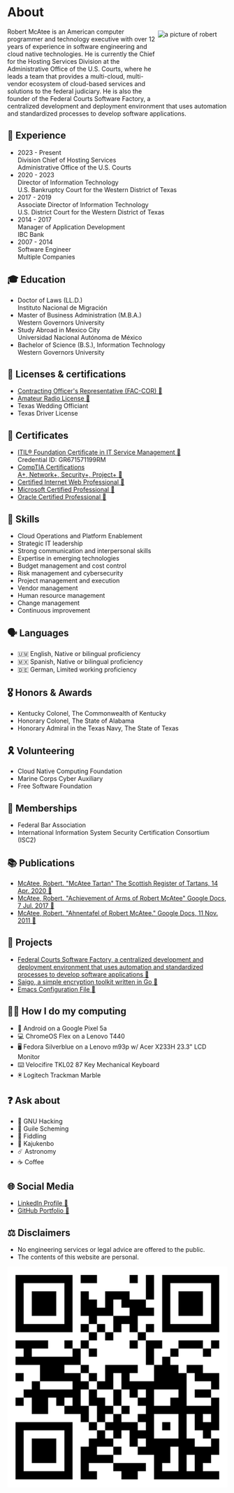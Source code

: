 # About
<img alt="a picture of robert" src="https://avatars.githubusercontent.com/u/5986785" width="153" height="153" align="right" style="padding:0.4rem" /> Robert McAtee is an American computer programmer and technology executive with over 12 years of experience in software engineering and cloud native technologies. He is currently the Chief for the Hosting Services Division at the Administrative Office of the U.S. Courts, where he leads a team that provides a multi-cloud, multi-vendor ecosystem of cloud-based services and solutions to the federal judiciary. He is also the founder of the Federal Courts Software Factory, a centralized development and deployment environment that uses automation and standardized processes to develop software applications.

## 💼 Experience
* 2023 - Present \
Division Chief of Hosting Services \
Administrative Office of the U.S. Courts
* 2020 - 2023 \
Director of Information Technology \
U.S. Bankruptcy Court for the Western District of Texas
* 2017 - 2019 \
Associate Director of Information Technology \
U.S. District Court for the Western District of Texas
* 2014 - 2017 \
Manager of Application Development \
IBC Bank
* 2007 - 2014 \
Software Engineer \
Multiple Companies

## 🎓 Education
* Doctor of Laws (LL.D.) \
Instituto Nacional de Migración
* Master of Business Administration (M.B.A.) \
Western Governors University
* Study Abroad in Mexico City \
Universidad Nacional Autónoma de México
* Bachelor of Science (B.S.), Information Technology \
Western Governors University

## 🪪 Licenses & certifications
* [Contracting Officer's Representative (FAC-COR) 🔗](https://www.fai.gov/certification/fac-cor)
* [Amateur Radio License 🔗](https://wireless2.fcc.gov/UlsApp/UlsSearch/license.jsp?licKey=226950)
* Texas Wedding Officiant
* Texas Driver License

## 🎫 Certificates
* [ITIL® Foundation Certificate in IT Service Management 🔗](https://www.peoplecert.org/for-corporations/certificate-verification-service) \
Credential ID: GR671571199RM
* [CompTIA Certifications \
A+, Network+, Security+, Project+ 🔗](https://www.certmetrics.com/comptia/public/transcript.aspx?transcript=2BP2YYWCBMVQKT5K)
* [Certified Internet Web Professional 🔗](https://cp.certmetrics.com/ciwcerts/en/public/transcript/cb5640a81705471a8223a746d1aef0d4)
* [Microsoft Certified Professional 🔗](https://learn.microsoft.com/en-us/users/robertmcatee/transcript/d8yj2a02nko6nj0?source=docs)
* [Oracle Certified Professional 🔗](https://catalog-education.oracle.com/pls/certview/sharebadge?id=D028F30096A2F27F72F5F9549E08D4FE37FC7002EB92C9DEAEB12132AFEB7B8C)

## 🔰 Skills
* Cloud Operations and Platform Enablement
* Strategic IT leadership
* Strong communication and interpersonal skills
* Expertise in emerging technologies
* Budget management and cost control
* Risk management and cybersecurity
* Project management and execution
* Vendor management
* Human resource management
* Change management
* Continuous improvement

## 🗣️ Languages
* 🇺🇲 English, Native or bilingual proficiency
* 🇲🇽 Spanish, Native or bilingual proficiency
* 🇩🇪 German, Limited working proficiency

## 🎖️ Honors & Awards
* Kentucky Colonel, The Commonwealth of Kentucky
* Honorary Colonel, The State of Alabama
* Honorary Admiral in the Texas Navy, The State of Texas

## 🎗️ Volunteering
* Cloud Native Computing Foundation
* Marine Corps Cyber Auxiliary
* Free Software Foundation

## 📛 Memberships
* Federal Bar Association
* International Information System Security Certification Consortium (ISC2)

## 📚 Publications
* [McAtee, Robert. "McAtee Tartan" The Scottish Register of Tartans, 14 Apr. 2020 🔗](https://www.tartanregister.gov.uk/tartanDetails?ref=12817.)
* [McAtee, Robert. "Achievement of Arms of Robert McAtee" Google Docs, 7 Jul. 2017 🔗](https://docs.google.com/document/d/1SMOO2RYMsaUhcvirnEURA5wGhilk8LLbX0K8ys1hjkI)
* [McAtee, Robert. "Ahnentafel of Robert McAtee." Google Docs, 11 Nov. 2011 🔗](https://docs.google.com/document/d/1cfINq0EpfvZh7y5q0bEj2X7GOajwXPklmjRmErUOYhU)

## 🎯 Projects
* [Federal Courts Software Factory, a centralized development and deployment environment that uses automation and standardized processes to develop software applications 🔗](https://github.com/federal-courts-software-factory)
* [Saigo, a simple encryption toolkit written in Go 🔗](https://github.com/robertmcatee/saigo)
* [Emacs Configuration File 🔗](https://github.com/robertmcatee/.emacs.d/blob/master/init.el)

## 👨‍💻 How I do my computing
* 📱 Android on a Google Pixel 5a
* 💻 ChromeOS Flex on a Lenovo T440
* 🖥️ Fedora Silverblue on a Lenovo m93p w/ Acer X233H 23.3" LCD Monitor
* ⌨️ Velocifire TKL02 87 Key Mechanical Keyboard
* 🖲️ Logitech Trackman Marble

## ❓ Ask about
* 🐃 GNU Hacking
* 🧬 Guile Scheming
* 🎻 Fiddling
* 🥋 Kajukenbo
* ☄️ Astronomy
* ☕ Coffee

## 🌐 Social Media
* [LinkedIn Profile 🔗](https://www.linkedin.com/in/robertmcatee)
* [GitHub Portfolio 🔗](https://github.com/robertmcatee)

## ⚖️ Disclaimers
* No engineering services or legal advice are offered to the public.
* The contents of this website are personal.

![qr code for this site](qr-code.png)